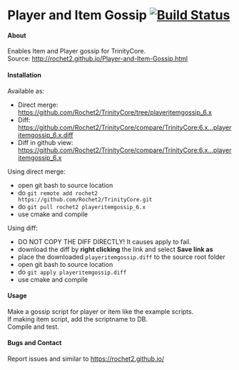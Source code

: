 # Player and Item Gossip [![Build Status](https://travis-ci.org/Rochet2/TrinityCore.svg?branch=playeritemgossip_6.x)](https://travis-ci.org/Rochet2/TrinityCore)

#### About
Enables Item and Player gossip for TrinityCore.<br />
Source: http://rochet2.github.io/Player-and-Item-Gossip.html

#### Installation

Available as:
- Direct merge: https://github.com/Rochet2/TrinityCore/tree/playeritemgossip_6.x
- Diff: https://github.com/Rochet2/TrinityCore/compare/TrinityCore:6.x...playeritemgossip_6.x.diff
- Diff in github view: https://github.com/Rochet2/TrinityCore/compare/TrinityCore:6.x...playeritemgossip_6.x

Using direct merge:
- open git bash to source location
- do `git remote add rochet2 https://github.com/Rochet2/TrinityCore.git`
- do `git pull rochet2 playeritemgossip_6.x`
- use cmake and compile

Using diff:
- DO NOT COPY THE DIFF DIRECTLY! It causes apply to fail.
- download the diff by __right clicking__ the link and select __Save link as__
- place the downloaded `playeritemgossip.diff` to the source root folder
- open git bash to source location
- do `git apply playeritemgossip.diff`
- use cmake and compile

#### Usage
Make a gossip script for player or item like the example scripts.<br/>
If making item script, add the scriptname to DB.<br/>
Compile and test.

#### Bugs and Contact
Report issues and similar to https://rochet2.github.io/
